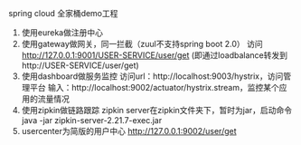 spring cloud 全家桶demo工程

1. 使用eureka做注册中心
2. 使用gateway做网关，同一拦截（zuul不支持spring boot 2.0）
   访问 http://127.0.0.1:9001/USER-SERVICE/user/get (即通过loadbalance转发到 http://USER-SERVICE/user/get)
3. 使用dashboard做服务监控
   访问url：http://localhost:9003/hystrix，访问管理平台
   输入：http://localhost:9002/actuator/hystrix.stream，监控某个应用的流量情况
4. 使用zipkin做链路跟踪
   zipkin server在zipkin文件夹下，暂时为jar，启动命令 java -jar zipkin-server-2.21.7-exec.jar
5. usercenter为简版的用户中心
   http://127.0.0.1:9002/user/get
